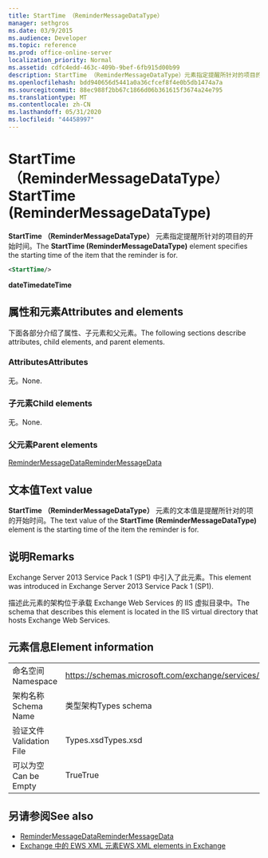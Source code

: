 ```yaml
---
title: StartTime （ReminderMessageDataType）
manager: sethgros
ms.date: 03/9/2015
ms.audience: Developer
ms.topic: reference
ms.prod: office-online-server
localization_priority: Normal
ms.assetid: cdfc4edd-463c-409b-9bef-6fb915d00b99
description: StartTime （ReminderMessageDataType）元素指定提醒所针对的项目的开始时间。
ms.openlocfilehash: bdd940656d5441a0a36cfcef8f4e0b5db1474a7a
ms.sourcegitcommit: 88ec988f2bb67c1866d06b361615f3674a24e795
ms.translationtype: MT
ms.contentlocale: zh-CN
ms.lasthandoff: 05/31/2020
ms.locfileid: "44458997"
---
```

# <a name="starttime-remindermessagedatatype"></a><span data-ttu-id="4aaaf-103">StartTime （ReminderMessageDataType）</span><span class="sxs-lookup"><span data-stu-id="4aaaf-103">StartTime (ReminderMessageDataType)</span></span>

<span data-ttu-id="4aaaf-104">**StartTime （ReminderMessageDataType）** 元素指定提醒所针对的项目的开始时间。</span><span class="sxs-lookup"><span data-stu-id="4aaaf-104">The **StartTime (ReminderMessageDataType)** element specifies the starting time of the item that the reminder is for.</span></span> 
  
```XML
<StartTime/>
```

<span data-ttu-id="4aaaf-105">**dateTime**</span><span class="sxs-lookup"><span data-stu-id="4aaaf-105">**dateTime**</span></span>

## <a name="attributes-and-elements"></a><span data-ttu-id="4aaaf-106">属性和元素</span><span class="sxs-lookup"><span data-stu-id="4aaaf-106">Attributes and elements</span></span>

<span data-ttu-id="4aaaf-107">下面各部分介绍了属性、子元素和父元素。</span><span class="sxs-lookup"><span data-stu-id="4aaaf-107">The following sections describe attributes, child elements, and parent elements.</span></span>
  
### <a name="attributes"></a><span data-ttu-id="4aaaf-108">Attributes</span><span class="sxs-lookup"><span data-stu-id="4aaaf-108">Attributes</span></span>

<span data-ttu-id="4aaaf-109">无。</span><span class="sxs-lookup"><span data-stu-id="4aaaf-109">None.</span></span>
  
### <a name="child-elements"></a><span data-ttu-id="4aaaf-110">子元素</span><span class="sxs-lookup"><span data-stu-id="4aaaf-110">Child elements</span></span>

<span data-ttu-id="4aaaf-111">无。</span><span class="sxs-lookup"><span data-stu-id="4aaaf-111">None.</span></span>
  
### <a name="parent-elements"></a><span data-ttu-id="4aaaf-112">父元素</span><span class="sxs-lookup"><span data-stu-id="4aaaf-112">Parent elements</span></span>

[<span data-ttu-id="4aaaf-113">ReminderMessageData</span><span class="sxs-lookup"><span data-stu-id="4aaaf-113">ReminderMessageData</span></span>](remindermessagedata.md)
  
## <a name="text-value"></a><span data-ttu-id="4aaaf-114">文本值</span><span class="sxs-lookup"><span data-stu-id="4aaaf-114">Text value</span></span>

<span data-ttu-id="4aaaf-115">**StartTime （ReminderMessageDataType）** 元素的文本值是提醒所针对的项的开始时间。</span><span class="sxs-lookup"><span data-stu-id="4aaaf-115">The text value of the **StartTime (ReminderMessageDataType)** element is the starting time of the item the reminder is for.</span></span> 
  
## <a name="remarks"></a><span data-ttu-id="4aaaf-116">说明</span><span class="sxs-lookup"><span data-stu-id="4aaaf-116">Remarks</span></span>

<span data-ttu-id="4aaaf-117">Exchange Server 2013 Service Pack 1 (SP1) 中引入了此元素。</span><span class="sxs-lookup"><span data-stu-id="4aaaf-117">This element was introduced in Exchange Server 2013 Service Pack 1 (SP1).</span></span>
  
<span data-ttu-id="4aaaf-118">描述此元素的架构位于承载 Exchange Web Services 的 IIS 虚拟目录中。</span><span class="sxs-lookup"><span data-stu-id="4aaaf-118">The schema that describes this element is located in the IIS virtual directory that hosts Exchange Web Services.</span></span>
  
## <a name="element-information"></a><span data-ttu-id="4aaaf-119">元素信息</span><span class="sxs-lookup"><span data-stu-id="4aaaf-119">Element information</span></span>

|||
|:-----|:-----|
|<span data-ttu-id="4aaaf-120">命名空间</span><span class="sxs-lookup"><span data-stu-id="4aaaf-120">Namespace</span></span>  <br/> |https://schemas.microsoft.com/exchange/services/2006/types  <br/> |
|<span data-ttu-id="4aaaf-121">架构名称</span><span class="sxs-lookup"><span data-stu-id="4aaaf-121">Schema Name</span></span>  <br/> |<span data-ttu-id="4aaaf-122">类型架构</span><span class="sxs-lookup"><span data-stu-id="4aaaf-122">Types schema</span></span>  <br/> |
|<span data-ttu-id="4aaaf-123">验证文件</span><span class="sxs-lookup"><span data-stu-id="4aaaf-123">Validation File</span></span>  <br/> |<span data-ttu-id="4aaaf-124">Types.xsd</span><span class="sxs-lookup"><span data-stu-id="4aaaf-124">Types.xsd</span></span>  <br/> |
|<span data-ttu-id="4aaaf-125">可以为空</span><span class="sxs-lookup"><span data-stu-id="4aaaf-125">Can be Empty</span></span>  <br/> |<span data-ttu-id="4aaaf-126">True</span><span class="sxs-lookup"><span data-stu-id="4aaaf-126">True</span></span>  <br/> |
   
## <a name="see-also"></a><span data-ttu-id="4aaaf-127">另请参阅</span><span class="sxs-lookup"><span data-stu-id="4aaaf-127">See also</span></span>

- [<span data-ttu-id="4aaaf-128">ReminderMessageData</span><span class="sxs-lookup"><span data-stu-id="4aaaf-128">ReminderMessageData</span></span>](remindermessagedata.md)
- [<span data-ttu-id="4aaaf-129">Exchange 中的 EWS XML 元素</span><span class="sxs-lookup"><span data-stu-id="4aaaf-129">EWS XML elements in Exchange</span></span>](ews-xml-elements-in-exchange.md)

